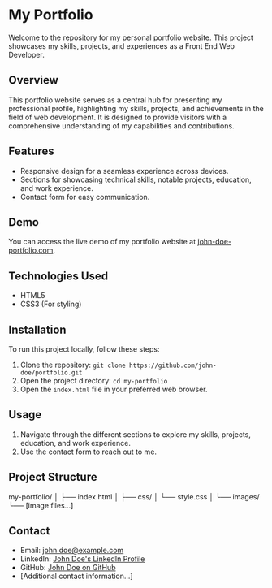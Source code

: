 # My Portfolio
Welcome to the repository for my personal portfolio website. This project showcases my skills, projects, and experiences as a Front End Web Developer.

## Overview

This portfolio website serves as a central hub for presenting my professional profile, highlighting my skills, projects, and achievements in the field of web development. It is designed to provide visitors with a comprehensive understanding of my capabilities and contributions.

## Features

- Responsive design for a seamless experience across devices.
- Sections for showcasing technical skills, notable projects, education, and work experience.
- Contact form for easy communication.

## Demo

You can access the live demo of my portfolio website at [john-doe-portfolio.com](https://john-doe-portfolio.com).

## Technologies Used

- HTML5
- CSS3 (For styling)

## Installation

To run this project locally, follow these steps:

1. Clone the repository: `git clone https://github.com/john-doe/portfolio.git`
2. Open the project directory: `cd my-portfolio`
3. Open the `index.html` file in your preferred web browser.

## Usage

1. Navigate through the different sections to explore my skills, projects, education, and work experience.
2. Use the contact form to reach out to me.

## Project Structure
my-portfolio/
│
├── index.html
│
├── css/
│ └── style.css
│
└── images/
  └── [image files...]


## Contact

- Email: [john.doe@example.com](mailto:john.doe@example.com)
- LinkedIn: [John Doe's LinkedIn Profile](https://www.linkedin.com/in/john-doe/)
- GitHub: [John Doe on GitHub](https://github.com/john-doe)
- [Additional contact information...]
